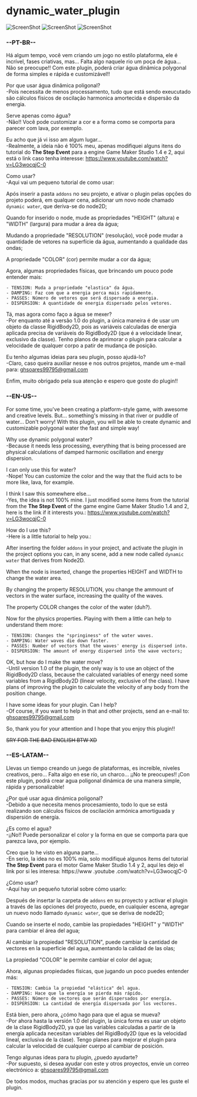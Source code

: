 # dynamic_water_plugin

![ScreenShot](/preview_1.png)
![ScreenShot](/preview_2.png)
![ScreenShot](/preview_3.png)

### --PT-BR--

Há algum tempo, você vem criando um jogo no estilo plataforma, ele é incrível, fases criativas, mas... Falta algo naquele rio um poça de água... Não se preocupe!! Com este plugin, poderá criar água dinâmica polygonal de forma simples e rápida e customizável!!

Por que usar água dinâmica poligonal?\
 -Pois necessita de menos processamento, tudo que está sendo exeucutado são cálculos físicos de oscilação harmonica amortecida e dispersão da energia.

Serve apenas como água?\
 -Não!! Você pode customizar a cor e a forma como se comporta para parecer com lava, por exemplo.

Eu acho que já vi isso am algum lugar...\
 -Realmente, a ideia não é 100% meu, apenas modifiquei alguns itens do tutorial do **The Step Event** para a engine Game Maker Studio 1.4 e 2, aqui está o link caso tenha interesse: https://www.youtube.com/watch?v=LG3wocqjC-0

Como usar?\
 -Aqui vai um pequeno tutorial de como usar:

Após inserir a pasta `addons` no seu projeto, e ativar o plugin pelas opções do projeto poderá, em qualquer cena, adicionar um novo node chamado `dynamic water`, que deriva-se do node2D;

Quando for inserido o node, mude as propriedades "HEIGHT" (altura) e "WIDTH" (largura) para mudar a área da água;

Mudando a propriedade "RESOLUTION" (resolução), você pode mudar a quantidade de vetores na superfície da água, aumentando a qualidade das ondas;

A propriedade "COLOR" (cor) permite mudar a cor da água;

Agora, algumas propriedades físicas, que brincando um pouco pode entender mais:

```
- TENSION: Muda a propriedade "elastica" da água.
- DAMPING: Faz com que a energia perca mais rapidamente.
- PASSES: Número de vetores que será dispersado a energia.
- DISPERSION: A quantidade de energia dispersado pelos vetores.
```

Tá, mas agora como faço a água se mexer?\
 -Por enquanto até a versão 1.0 do plugin, a única maneira é de usar um objeto da classe RigidBody2D, pois as variáveis calculadas de energia aplicada precisa de variáveis do RigidBody2D (que é a velocidade linear, exclusivo da classe). Tenho planos de aprimorar o plugin para calcular a velocidade de qualquer corpo a patir de mudança de posição.

Eu tenho algumas ideias para seu plugin, posso ajudá-lo?\
 -Claro, caso queira auxiliar nesse e nos outros projetos, mande um e-mail para: ghsoares99795@gmail.com

Enfim, muito obrigado pela sua atenção e espero que goste do plugin!!

### --EN-US--

For some time, you've been creating a platform-style game, with awesome and creative levels. But... something's missing in that river or puddle of water... Don't worry! With this plugin, you will be able to create dynamic and customizable polygonal water the fast and simple way!

Why use dynamic polygonal water?\
 -Because it needs less processing, everything that is being processed are physical calculations of damped harmonic oscillation and energy dispersion.

I can only use this for water?\
 -Nope! You can customize the color and the way that the fluid acts to be more like, lava, for example.

I think I saw this somewhere else...\
 -Yes, the idea is not 100% mine. I just modified some items from the tutorial from the **The Step Event** of the game engine Game Maker Studio 1.4 and 2, here is the link if it interests you.: https://www.youtube.com/watch?v=LG3wocqjC-0

How do I use this?\
 -Here is a little tutorial to help you.:

After inserting the folder `addons` in your project, and activate the plugin in the project options you can, in any scene, add a new node called `dynamic water` that derives from Node2D.

When the node is inserted, change the properties HEIGHT and WIDTH to change the water area.

By changing the property RESOLUTION, you change the ammount of vectors in the water surface, increasing the quality of the waves.

The property COLOR changes the color of the water (duh?).

Now for the physics properties. Playing with them a little can help to understand them more:

```
- TENSION: Changes the "springiness" of the water waves.
- DAMPING: Water waves die down faster.
- PASSES: Number of vectors that the waves' energy is dispersed into.
- DISPERSION: The amount of energy dispersed into the wave vectors;
```

OK, but how do I make the water move?\
 -Until version 1.0 of the plugin, the only way is to use an object of the RigidBody2D class, because the calculated variables of energy need some variables from a RigidBody2D (linear velocity, exclusive of the class). I have plans of improving the plugin to calculate the velocity of any body from the position change.

I have some ideas for your plugin. Can I help?\
 -Of course, if you want to help in that and other projects, send an e-mail to: ghsoares99795@gmail.com

So, thank you for your attention and I hope that you enjoy this plugin!!

~~SRY FOR THE BAD ENGLISH BTW XD~~

### --ES-LATAM--

Llevas un tiempo creando un juego de plataformas, es increíble, niveles creativos, pero... Falta algo en ese río, un charco... ¡¡No te preocupes!! ¡Con este plugin, podrá crear agua poligonal dinámica de una manera simple, rápida y personalizable!

¿Por qué usar agua dinámica poligonal?\
 -Debido a que necesita menos procesamiento, todo lo que se está realizando son cálculos físicos de oscilación armónica amortiguada y dispersión de energía.

¿Es como el agua?\
 -¡¡No!! Puede personalizar el color y la forma en que se comporta para que parezca lava, por ejemplo.

Creo que lo he visto en alguna parte...\
 -En serio, la idea no es 100% mía, solo modifiqué algunos ítems del tutorial **The Step Event** para el motor Game Maker Studio 1.4 y 2, aquí les dejo el link por si les interesa: https://www .youtube .com/watch?v=LG3wocqjC-0

¿Cómo usar?\
 -Aquí hay un pequeño tutorial sobre cómo usarlo:

Después de insertar la carpeta de `addons` en su proyecto y activar el plugin a través de las opciones del proyecto, puede, en cualquier escena, agregar un nuevo nodo llamado `dynamic water`, que se deriva de node2D;

Cuando se inserte el nodo, cambie las propiedades "HEIGHT" y "WIDTH" para cambiar el área del agua;

Al cambiar la propiedad "RESOLUTION", puede cambiar la cantidad de vectores en la superficie del agua, aumentando la calidad de las olas;

La propiedad "COLOR" le permite cambiar el color del agua;

Ahora, algunas propiedades físicas, que jugando un poco puedes entender más:

```
- TENSION: Cambia la propiedad "elástica" del agua.
- DAMPING: Hace que la energía se pierda más rápido.
- PASSES: Número de vectores que serán dispersados ​​por energía.
- DISPERSION: La cantidad de energía dispersada por los vectores.
```

Está bien, pero ahora, ¿cómo hago para que el agua se mueva?\
 -Por ahora hasta la versión 1.0 del plugin, la única forma es usar un objeto de la clase RigidBody2D, ya que las variables calculadas a partir de la energía aplicada necesitan variables del RigidBody2D (que es la velocidad lineal, exclusiva de la clase). Tengo planes para mejorar el plugin para calcular la velocidad de cualquier cuerpo al cambiar de posición.

Tengo algunas ideas para tu plugin, ¿puedo ayudarte?\
 -Por supuesto, si desea ayudar con este y otros proyectos, envíe un correo electrónico a: ghsoares99795@gmail.com

De todos modos, muchas gracias por su atención y espero que les guste el plugin.
